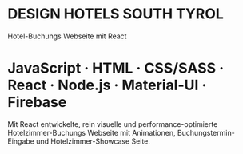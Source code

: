 # DESIGN HOTELS SOUTH TYROL

Hotel-Buchungs Webseite mit React

# JavaScript · HTML · CSS/SASS · React · Node.js · Material-UI · Firebase

Mit React entwickelte, rein visuelle und performance-optimierte Hotelzimmer-Buchungs Webseite
mit Animationen, Buchungstermin-Eingabe und Hotelzimmer-Showcase Seite.
